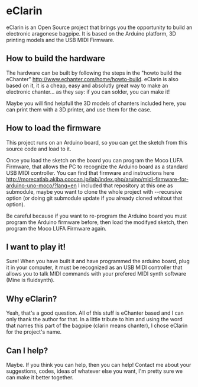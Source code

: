 eClarin
=======
eClarin is an Open Source project that brings you the opportunity to build an electronic aragonese bagpipe. It is based on the Arduino platform, 3D printing models and the USB MIDI Firmware.

How to build the hardware
-------------------------
The hardware can be built by following the steps in the "howto build the eChanter" http://www.echanter.com/home/howto-build. eClarin is also based on it, it is a cheap, easy and absolutly great way to make an electronic chanter... as they say: if you can solder, you can make it!

Maybe you will find helpfull the 3D models of chanters included here, you can print them with a 3D printer, and use them for the case.

How to load the firmware
------------------------
This project runs on an Arduino board, so you can get the sketch from this source code and load to it.

Once you load the sketch on the board you can program the Moco LUFA Firmware, that allows the PC to recognize the Arduino board as a standard USB MIDI controller. You can find that firmware and instructions here http://morecatlab.akiba.coocan.jp/lab/index.php/aruino/midi-firmware-for-arduino-uno-moco/?lang=en
I included that repository at this one as submodule, maybe you want to clone the whole project with --recursive option (or doing git submodule update if you already cloned whitout that option).

Be careful because if you want to re-program the Arduino board you must program the Arduino firmware before, then load the modifyed sketch, then program the Moco LUFA Firmware again.

I want to play it!
------------------
Sure! When you have built it and have programmed the arduino board, plug it in your computer, it must be recognized as an USB MIDI controller that allows you to talk MIDI commands with your prefered MIDI synth software (Mine is fluidsynth).

Why eClarin?
------------
Yeah, that's a good question. All of this stuff is eChanter based and I can only thank the author for that. In a little tribute to him and using the word that names this part of the bagpipe (clarin means chanter), I chose eClarin for the project's name.

Can I help?
-----------
Maybe. If you think you can help, then you can help! Contact me about your suggestions, codes, ideas of whatever else you want, I'm pretty sure we can make it better together.
